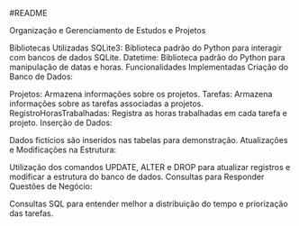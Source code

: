 #README

Organização e Gerenciamento de Estudos e Projetos

Bibliotecas Utilizadas
SQLite3: Biblioteca padrão do Python para interagir com bancos de dados SQLite.
Datetime: Biblioteca padrão do Python para manipulação de datas e horas.
Funcionalidades Implementadas
Criação do Banco de Dados:

Projetos: Armazena informações sobre os projetos.
Tarefas: Armazena informações sobre as tarefas associadas a projetos.
RegistroHorasTrabalhadas: Registra as horas trabalhadas em cada tarefa e projeto.
Inserção de Dados:

Dados fictícios são inseridos nas tabelas para demonstração.
Atualizações e Modificações na Estrutura:

Utilização dos comandos UPDATE, ALTER e DROP para atualizar registros e modificar a estrutura do banco de dados.
Consultas para Responder Questões de Negócio:

Consultas SQL para entender melhor a distribuição do tempo e priorização das tarefas.
